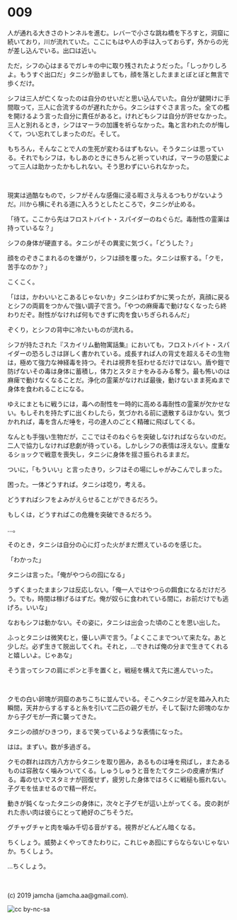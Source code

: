 

# 009

人が通れる大きさのトンネルを進む。レバーで小さな跳ね橋を下ろすと，洞窟に続いており，川が流れていた。ここにもはや人の手は入っておらず，外からの光が差し込んでいる。出口は近い。

ただ，シフの心はまるでガレキの中に取り残されたようだった。「しっかりしろよ。もうすぐ出口だ」タニシが励ましても，顔を落としたままとぼとぼと無言で歩くだけ。

シフは三人が亡くなったのは自分のせいだと思い込んでいた。自分が鍵開けに手間取って，三人に合流するのが遅れたから。タニシはすぐさま言った。全ての檻を開けるよう言った自分に責任があると。けれどもシフは自分が許せなかった。三人と別れるとき，シフはマーラの加護を祈らなかった。亀と言われたのが悔しくて，つい忘れてしまったのだ。そして。

もちろん，そんなことで人の生死が変わるはずもない。そうタニシは思っている。それでもシフは，もしあのときにきちんと祈っていれば，マーラの慈愛によって三人は助かったかもしれない。そう思わずにいられなかった。

<br>

現実は過酷なもので，シフがそんな感傷に浸る暇さえ与えるつもりがないようだ。川から横にそれる道に入ろうとしたところで，タニシが止める。

「待て。ここから先はフロストバイト・スパイダーのねぐらだ。毒耐性の霊薬は持っているな？」

シフの身体が硬直する。タニシがその異変に気づく。「どうした？」

顔をのぞきこまれるのを嫌がり，シフは顔を覆った。タニシは察する。「クモ，苦手なのか？」

こくこく。

「はは，かわいいとこあるじゃないか」タニシはわずかに笑ったが，真顔に戻るとシフの両肩をつかんで強い調子で言う。「やつの麻痺毒で動けなくなったら終わりだぞ。耐性がなければ何もできずに肉を食いちぎられるんだ」

ぞくり，とシフの背中に冷たいものが流れる。

シフが持たされた『スカイリム動物寓話集』においても，フロストバイト・スパイダーの恐ろしさは詳しく書かれている。成長すれば人の背丈を超えるその生物は，極めて強力な神経毒を持つ。それは視界を狂わせるだけではない。盾や鎧で防げないその毒は身体に蓄積し，体力とスタミナをみるみる奪う。最も怖いのは麻痺で動けなくなることだ。浄化の霊薬がなければ最後，動けないまま死ぬまで身体を食われることになる。

ゆえにまともに戦うには，毒への耐性を一時的に高める毒耐性の霊薬が欠かせない。もしそれを持たずに出くわしたら，気づかれる前に退散するほかない。気づかれれば，毒を含んだ唾を，弓の達人のごとく精確に飛ばしてくる。

なんとも手強い生物だが，ここではそのねぐらを突破しなければならないのだ。二人で協力しなければ悲劇が待っている。しかしシフの表情は冴えない。度重なるショックで戦意を喪失し，タニシに身体を揺さ振られるままだ。

ついに，「もういい」と言ったきり，シフはその場にしゃがみこんでしまった。

困った。一体どうすれば。タニシは唸り，考える。

どうすればシフをよみがえらせることができるだろう。

もしくは，どうすればこの危機を突破できるだろう。

…。

そのとき，タニシは自分の心に灯った火がまだ燃えているのを感じた。

「わかった」

タニシは言った。「俺がやつらの囮になる」

うずくまったままシフは反応しない。「俺一人ではやつらの餌食になるだけだろう。でも，時間は稼げるはずだ。俺が奴らに食われている間に，お前だけでも逃げろ。いいな」

なおもシフは動かない。その姿に，タニシは出会った頃のことを思い出した。

ふっとタニシは微笑むと，優しい声で言う。「よくここまでついて来たな。あと少しだ。必ず生きて脱出してくれ。それと，…できれば俺の分まで生きてくれると嬉しいよ。じゃあな」

そう言ってシフの肩にポンと手を置くと，戦槌を構えて先に進んでいった。

<br>

クモの白い卵塊が洞窟のあちこちに並んでいる。そこへタニシが足を踏み入れた瞬間，天井からするすると糸を引いて二匹の親グモが，そして裂けた卵塊のなかから子グモが一斉に襲ってきた。

タニシの顔がひきつり，まるで笑っているような表情になった。

はは。まずい。数が多過ぎる。

クモの群れは四方八方からタニシを取り囲み，あるものは唾を飛ばし，またあるものは容赦なく噛みついてくる。しゅうしゅうと音をたてタニシの皮膚が焦げる。毒のせいでスタミナが回復せず，疲労した身体ではろくに戦槌も振れない。子グモを怯ませるので精一杯だ。

動きが鈍くなったタニシの身体に，次々と子グモが這い上がってくる。皮の剥がれた赤い肉は彼らにとって絶好のごちそうだ。

グチャグチャと肉を噛み千切る音がする。視界がどんどん暗くなる。

ちくしょう。威勢よくやってきたわりに，これじゃあ囮にすらならないじゃないか。ちくしょう。

…ちくしょう。

<br>
<br>
(c) 2019 jamcha (jamcha.aa@gmail.com).

![cc by-nc-sa](https://i.creativecommons.org/l/by-nc-sa/4.0/88x31.png)

